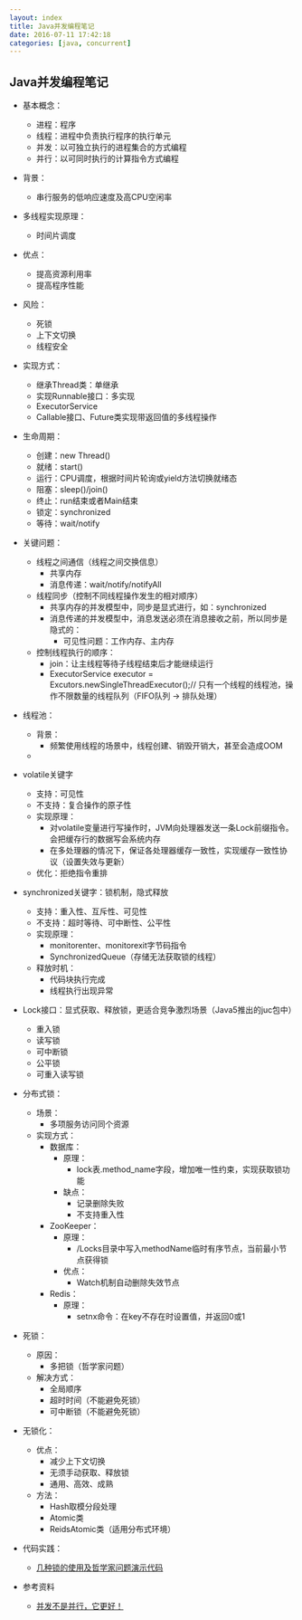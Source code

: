 ```yaml
---
layout: index
title: Java并发编程笔记
date: 2016-07-11 17:42:18
categories: [java, concurrent]
---
```


Java并发编程笔记
---

* 基本概念：
   * 进程：程序
   * 线程：进程中负责执行程序的执行单元
   * 并发：以可独立执行的进程集合的方式编程
   * 并行：以可同时执行的计算指令方式编程
* 背景：
   * 串行服务的低响应速度及高CPU空闲率
* 多线程实现原理：
   * 时间片调度


* 优点：
  * 提高资源利用率
  * 提高程序性能
* 风险：
  * 死锁
  * 上下文切换
  * 线程安全
* 实现方式：
  * 继承Thread类：单继承
  * 实现Runnable接口：多实现
  * ExecutorService
  * Callable接口、Future类实现带返回值的多线程操作
* 生命周期：
  * 创建：new Thread()
  * 就绪：start()
  * 运行：CPU调度，根据时间片轮询或yield方法切换就绪态
  * 阻塞：sleep()/join()
  * 终止：run结束或者Main结束
  * 锁定：synchronized
  * 等待：wait/notify
* 关键问题：
  * 线程之间通信（线程之间交换信息）
    * 共享内存
    * 消息传递：wait/notify/notifyAll
  * 线程同步（控制不同线程操作发生的相对顺序）
    * 共享内存的并发模型中，同步是显式进行，如：synchronized
    * 消息传递的并发模型中，消息发送必须在消息接收之前，所以同步是隐式的：
      * 可见性问题：工作内存、主内存
  * 控制线程执行的顺序：
    * join：让主线程等待子线程结束后才能继续运行
    * ExecutorService executor = Excutors.newSingleThreadExecutor();// 只有一个线程的线程池，操作不限数量的线程队列（FIFO队列 -> 排队处理）
* 线程池：
  * 背景：
    * 频繁使用线程的场景中，线程创建、销毁开销大，甚至会造成OOM
  * ​


* volatile关键字
  * 支持：可见性
  * 不支持：复合操作的原子性
  * 实现原理：
    * 对volatile变量进行写操作时，JVM向处理器发送一条Lock前缀指令。会把缓存行的数据写会系统内存
    * 在多处理器的情况下，保证各处理器缓存一致性，实现缓存一致性协议（设置失效与更新）
  * 优化：拒绝指令重排
* synchronized关键字：锁机制，隐式释放
  * 支持：重入性、互斥性、可见性
  * 不支持：超时等待、可中断性、公平性
  * 实现原理：
    * monitorenter、monitorexit字节码指令
    * SynchronizedQueue（存储无法获取锁的线程）
  * 释放时机：
    * 代码块执行完成
    * 线程执行出现异常
* Lock接口：显式获取、释放锁，更适合竞争激烈场景（Java5推出的juc包中）
  * 重入锁
  * 读写锁
  * 可中断锁
  * 公平锁
  * 可重入读写锁
* 分布式锁：
  * 场景：
    * 多项服务访问同个资源
  * 实现方式：
    * 数据库：
      * 原理：
        * lock表.method_name字段，增加唯一性约束，实现获取锁功能
      * 缺点：
        * 记录删除失败
        * 不支持重入性
    * ZooKeeper：
      * 原理：
        * /Locks目录中写入methodName临时有序节点，当前最小节点获得锁
      * 优点：
        * Watch机制自动删除失效节点
    * Redis：
      * 原理：
        * setnx命令：在key不存在时设置值，并返回0或1
* 死锁：
  * 原因：
    * 多把锁（哲学家问题）
  * 解决方式：
    * 全局顺序
    * 超时时间（不能避免死锁）
    * 可中断锁（不能避免死锁）
* 无锁化：
  * 优点：
    * 减少上下文切换
    * 无须手动获取、释放锁
    * 通用、高效、成熟
  * 方法：
    * Hash取模分段处理
    * Atomic类
    * ReidsAtomic类（适用分布式环境）
* 代码实践：
  * [几种锁的使用及哲学家问题演示代码](https://github.com/ZhengWeihao/JavaDemo/tree/master/src/main/java/com/zhengweihao/lock)
* 参考资料
  * [并发不是并行，它更好！](http://www.iteye.com/news/28915)